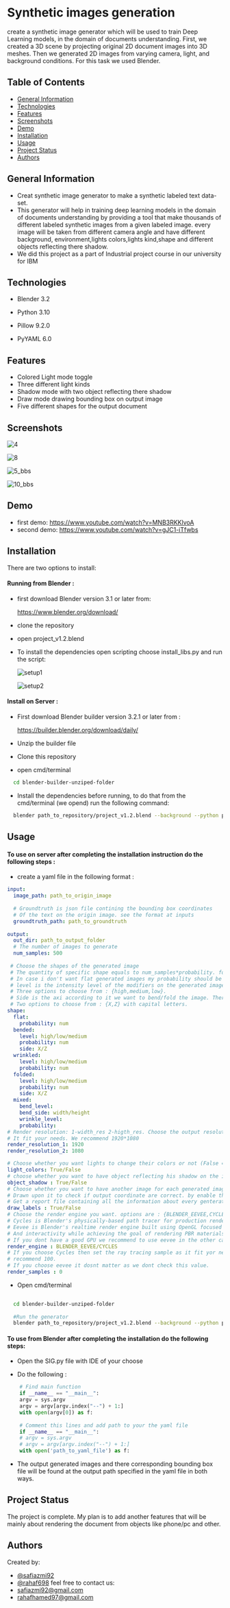 
# Synthetic images generation 

create a synthetic image generator which will be used to train Deep Learning models, in 
the domain of documents understanding. First, we created a 3D scene by projecting 
original 2D document images into 3D meshes. Then we generated 2D images from varying 
camera, light, and background conditions. For this task we used Blender.


## Table of Contents
* [General Information](#general-information)
* [Technologies](#technologies)
* [Features](#features)
* [Screenshots](#screenshots)
* [Demo](#demo)
* [Installation](#installation)
* [Usage](#usage)
* [Project Status](#project-Status)
* [Authors](#authors)
## General Information
- Creat synthetic image generator to make a synthetic labeled text data-set.
- This generator will help in training deep learning models in the domain of documents
  understanding by providing a tool that make thousands of different labeled synthetic
  images from a given labeled image. every image will be taken from different camera 
  angle and have different background, environment,lights colors,lights kind,shape
  and different objects reflecting there shadow.
- We did this project as a part of Industrial project course in our university for IBM 

## Technologies

* Blender 3.2

* Python 3.10 

* Pillow 9.2.0

* PyYAML 6.0


## Features

- Colored Light mode toggle
- Three different light kinds 
- Shadow mode with two object reflecting there shadow
- Draw mode drawing bounding box on output image
- Five different shapes for the output document 


## Screenshots

![4](https://user-images.githubusercontent.com/19219983/176953653-cc905ed1-6902-4c40-980e-662314e87d9d.png)

![8](https://user-images.githubusercontent.com/19219983/176953692-5ef36aa3-d9e2-4555-b70b-f4be02137411.png)

![5_bbs](https://raw.githubusercontent.com/safiazmi92/Synthetic-images-generation-using-Blender/master/outputs/folded_10.jpg/5_bbs.png)

![10_bbs](https://raw.githubusercontent.com/safiazmi92/Synthetic-images-generation-using-Blender/master/outputs/bended_10.jpg/10_bbs.png)

## Demo

- first demo: https://www.youtube.com/watch?v=MNB3RKKlvoA
- second demo: https://www.youtube.com/watch?v=gJC1-iTfwbs



## Installation

There are two options to install:

#### **Running from Blender :** 

* first download Blender version 3.1 or later from:
 
  https://www.blender.org/download/ 

* clone the repository

* open project_v1.2.blend

* To install the dependencies open scripting choose install_libs.py and run the script:

  ![setup1](https://user-images.githubusercontent.com/19219983/177786423-431a9e2c-5f96-48ef-a891-49c98e3ca734.png)

  ![setup2](https://user-images.githubusercontent.com/19219983/177786874-18a18f72-0bc6-40fd-a2b6-7bc7b57fa47b.png)




#### **Install on Server :**

* First download Blender builder version 3.2.1 or later from :
   
   https://builder.blender.org/download/daily/ 

* Unzip the builder file

* Clone this repository

* open cmd/terminal 

```bash
  cd blender-builder-unziped-folder
```

* Install the dependencies before running, to do that from the cmd/terminal (we opend) run the following command:
```bash
  blender path_to_repository/project_v1.2.blend --background --python path_to_repository/install_libs.py
```


## Usage

#### To use on server after completing the installation instruction do the following steps :
* create a yaml file in the following format :
```yaml
input:
  image_path: path_to_origin_image
  
  # Groundtruth is json file contining the bounding box coordinates
  # Of the text on the origin image. see the format at inputs
  groundtruth_path: path_to_groundtruth 
  
output:
  out_dir: path_to_output_folder
  # The number of images to generate
  num_samples: 500
 
 # Choose the shapes of the generated image
 # The quantity of specific shape equals to num_samples*probability. for exampel 
 # In case i don't want flat generated images my probability should be 0 under flat.
 # level is the intensity level of the modifiers on the generated image. There are
 # Three options to choose from : {high,medium,low}.
 # Side is the axi according to it we want to bend/fold the image. There is only
 # Two options to choose from : {X,Z} with capital letters. 
shape:
  flat:
    probability: num 
  bended: 
    level: high/low/medium
    probability: num
    side: X/Z
  wrinkled: 
    level: high/low/medium
    probability: num
  folded: 
    level: high/low/medium
    probability: num
    side: X/Z
  mixed: 
    bend_level:
    bend_side: width/height
    wrinkle_level: 
    probability:
# Render resolution: 1-width_res 2-higth_res. Choose the output resolution as
# It fit your needs. We recommend 1920*1080
render_resolution_1: 1920
render_resolution_2: 1080

# Choose whether you want lights to change their colors or not (False == white color only).  
light_colors: True/False
# choose whether you want to have object reflecting his shadow on the image or not.
object_shadow : True/False
# Choose whether you want to have another image for each generated image with the bounding box
# Drawn upon it to check if output coordinate are correct. by enable this you will
# Get a report file containing all the information about every genterated image.
draw_labels : True/False
# Choose the render engine you want. options are : {BLENDER_EEVEE,CYCLES}
# Cycles is Blender's physically-based path tracer for production rendering.
# Eevee is Blender's realtime render engine built using OpenGL focused on speed
# And interactivity while achieving the goal of rendering PBR materials.
# If you dont have a good GPU we recommend to use eevee in the other case use Cycles.
render_engine : BLENDER_EEVEE/CYCLES
# If you choose Cycles then set the ray tracing sample as it fit yor needs. We 
# recommend 100.
# If you choose eevee it dosnt matter as we dont check this value.  
render_samples : 0
```

* Open cmd/terminal

```bash
  
  cd blender-builder-unziped-folder
  
  #Run the generator
  blender path_to_repository/project_v1.2.blend --background --python path_to_repository/SIG.py -- path_to_yaml_file
```


#### To use from Blender after completing the installation do the following steps:

- Open the SIG.py file with IDE of your choose

- Do the following :
```python
    # Find main function
    if __name__ == "__main__":
    argv = sys.argv
    argv = argv[argv.index("--") + 1:]
    with open(argv[0]) as f:
    
    # Comment this lines and add path to your the yaml file
    if __name__ == "__main__":
    # argv = sys.argv
    # argv = argv[argv.index("--") + 1:]
    with open('path_to_yaml_file') as f:     
``` 

- The output generated images and there corresponding bounding box file will be found at the output path specified in the yaml file in both ways.
## Project Status
The project is complete. My plan is to add another features that will be
mainly about rendering the document from objects like phone/pc and other. 
## Authors

Created by:
- [@safiazmi92](https://github.com/safiazmi92)
- [@rahaf698](https://github.com/rahaf698)
feel free to contact us:
- safiazmi92@gmail.com
- rahafhamed97@gmail.com 